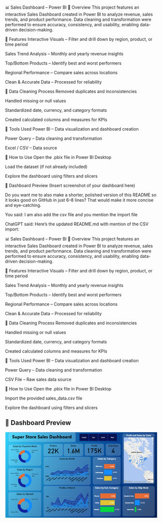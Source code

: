 📊 Sales Dashboard – Power BI
📌 Overview
This project features an interactive Sales Dashboard created in Power BI to analyze revenue, sales trends, and product performance. Data cleaning and transformation were performed to ensure accuracy, consistency, and usability, enabling data-driven decision-making.

🔹 Features
Interactive Visuals – Filter and drill down by region, product, or time period

Sales Trend Analysis – Monthly and yearly revenue insights

Top/Bottom Products – Identify best and worst performers

Regional Performance – Compare sales across locations

Clean & Accurate Data – Processed for reliability

🔹 Data Cleaning Process
Removed duplicates and inconsistencies

Handled missing or null values

Standardized date, currency, and category formats

Created calculated columns and measures for KPIs

📂 Tools Used
Power BI – Data visualization and dashboard creation

Power Query – Data cleaning and transformation

Excel / CSV – Data source

🚀 How to Use
Open the .pbix file in Power BI Desktop

Load the dataset (if not already included)

Explore the dashboard using filters and slicers

📸 Dashboard Preview
(Insert screenshot of your dashboard here)

Do you want me to also make a shorter, polished version of this README so it looks good on GitHub in just 6–8 lines? That would make it more concise and eye-catching.








You said:
I am also add the csv file and you mention the import file 


ChatGPT said:
Here’s the updated README.md with mention of the CSV import:

📊 Sales Dashboard – Power BI
📌 Overview
This project features an interactive Sales Dashboard created in Power BI to analyze revenue, sales trends, and product performance. Data cleaning and transformation were performed to ensure accuracy, consistency, and usability, enabling data-driven decision-making.

🔹 Features
Interactive Visuals – Filter and drill down by region, product, or time period

Sales Trend Analysis – Monthly and yearly revenue insights

Top/Bottom Products – Identify best and worst performers

Regional Performance – Compare sales across locations

Clean & Accurate Data – Processed for reliability

🔹 Data Cleaning Process
Removed duplicates and inconsistencies

Handled missing or null values

Standardized date, currency, and category formats

Created calculated columns and measures for KPIs

📂 Tools Used
Power BI – Data visualization and dashboard creation

Power Query – Data cleaning and transformation

CSV File – Raw sales data source

🚀 How to Use
Open the .pbix file in Power BI Desktop

Import the provided sales_data.csv file

Explore the dashboard using filters and slicers

## 📸 Dashboard Preview
![Sales Dashboard Screenshot](https://github.com/visheshjain392/Sales-Dashboard/blob/main/Sales%20Dashboard%20Screenshot.png)
